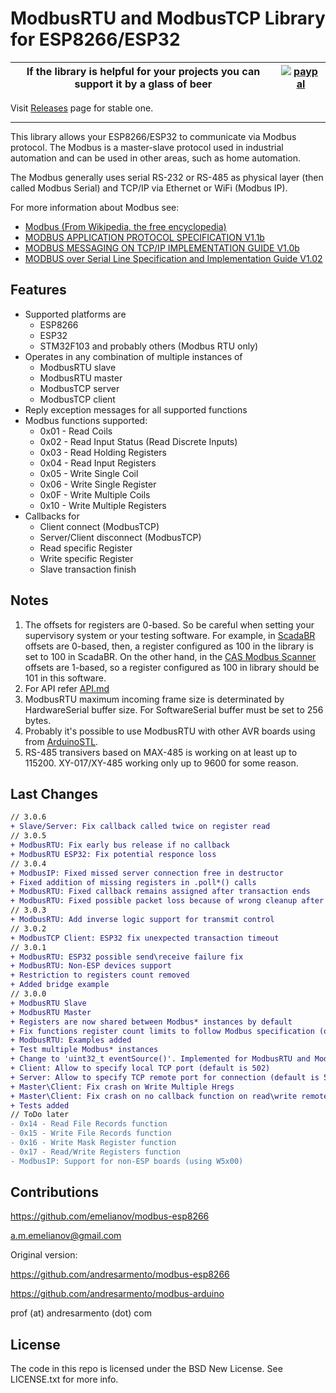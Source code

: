 # ModbusRTU and ModbusTCP Library for ESP8266/ESP32

|If the library is helpful for your projects you can support it by a glass of beer|[![paypal](https://www.paypalobjects.com/en_US/i/btn/btn_donate_SM.gif)](https://www.paypal.com/cgi-bin/webscr?cmd=_s-xclick&hosted_button_id=Z38SLGAKGM93S&source=url)|
|---|---|


Visit [Releases](https://github.com/emelianov/modbus-esp8266/releases) page for stable one.

---

This library allows your ESP8266/ESP32 to communicate via Modbus protocol. The Modbus is a master-slave protocol
used in industrial automation and can be used in other areas, such as home automation.

The Modbus generally uses serial RS-232 or RS-485 as physical layer (then called Modbus Serial) and TCP/IP via Ethernet or WiFi (Modbus IP).

For more information about Modbus see:

* [Modbus (From Wikipedia, the free encyclopedia)](http://pt.wikipedia.org/wiki/Modbus)
* [MODBUS APPLICATION PROTOCOL SPECIFICATION
V1.1b](http://www.modbus.org/docs/Modbus_Application_Protocol_V1_1b.pdf)
* [MODBUS MESSAGING ON TCP/IP IMPLEMENTATION GUIDE
V1.0b](http://www.modbus.org/docs/Modbus_Messaging_Implementation_Guide_V1_0b.pdf)
* [MODBUS over Serial Line
Specification and Implementation Guide
V1.02](http://www.modbus.org/docs/Modbus_over_serial_line_V1_02.pdf)

## Features

* Supported platforms are
  * ESP8266
  * ESP32
  * STM32F103 and probably others (Modbus RTU only)
* Operates in any combination of multiple instances of
  * ModbusRTU slave
  * ModbusRTU master
  * ModbusTCP server
  * ModbusTCP client
* Reply exception messages for all supported functions
* Modbus functions supported:
  * 0x01 - Read Coils
  * 0x02 - Read Input Status (Read Discrete Inputs)
  * 0x03 - Read Holding Registers
  * 0x04 - Read Input Registers
  * 0x05 - Write Single Coil
  * 0x06 - Write Single Register
  * 0x0F - Write Multiple Coils
  * 0x10 - Write Multiple Registers
* Callbacks for
  * Client connect (ModbusTCP)
  * Server/Client disconnect (ModbusTCP)
  * Read specific Register
  * Write specific Register
  * Slave transaction finish

## Notes

1. The offsets for registers are 0-based. So be careful when setting your supervisory system or your testing software. For example, in [ScadaBR](http://www.scadabr.com.br) offsets are 0-based, then, a register configured as 100 in the library is set to 100 in ScadaBR. On the other hand, in the [CAS Modbus Scanner](http://www.chipkin.com/products/software/modbus-software/cas-modbus-scanner/) offsets are 1-based, so a register configured as 100 in library should be 101 in this software.
2. For API refer [API.md](https://github.com/emelianov/modbus-esp8266/blob/master/API.md)
3. ModbusRTU maximum incoming frame size is determinated by HardwareSerial buffer size. For SoftwareSerial buffer must be set to 256 bytes.
4. Probably it's possible to use ModbusRTU with other AVR boards using <vector> from [ArduinoSTL](https://github.com/mike-matera/ArduinoSTL).
5. RS-485 transivers based on MAX-485 is working on at least up to 115200. XY-017/XY-485 working only up to 9600 for some reason.

## Last Changes

```diff
// 3.0.6
+ Slave/Server: Fix callback called twice on register read
// 3.0.5
+ ModbusRTU: Fix early bus release if no callback
+ ModbusRTU ESP32: Fix potential responce loss
// 3.0.4
+ ModbusIP: Fixed missed server connection free in destructor
+ Fixed addition of missing registers in .poll*() calls
+ ModbusRTU: Fixed callback remains assigned after transaction ends
+ ModbusRTU: Fixed possible packet loss because of wrong cleanup after data sent.
// 3.0.3
+ ModbusRTU: Add inverse logic support for transmit control
// 3.0.2
+ ModbusTCP Client: ESP32 fix unexpected transaction timeout 
// 3.0.1
+ ModbusRTU: ESP32 possible send\receive failure fix
+ ModbusRTU: Non-ESP devices support
+ Restriction to registers count removed
+ Added bridge example
// 3.0.0
+ ModbusRTU Slave
+ ModbusRTU Master
+ Registers are now shared between Modbus* instances by default
+ Fix functions register count limits to follow Modbus specification (or RX buffer limitations)
+ ModbusRTU: Examples added
+ Test multiple Modbus* instances
+ Change to 'uint32_t eventSource()'. Implemented for ModbusRTU and ModbusIP both
+ Client: Allow to specify local TCP port (default is 502)
+ Server: Allow to specify TCP remote port for connection (default is 502)
+ Master\Client: Fix crash on Write Multiple Hregs
+ Master\Client: Fix crash on no callback function on read\write remote
+ Tests added
// ToDo later
- 0x14 - Read File Records function
- 0x15 - Write File Records function
- 0x16 - Write Mask Register function
- 0x17 - Read/Write Registers function
- ModbusIP: Support for non-ESP boards (using W5x00)
```

## Contributions

https://github.com/emelianov/modbus-esp8266

a.m.emelianov@gmail.com

Original version:

https://github.com/andresarmento/modbus-esp8266

https://github.com/andresarmento/modbus-arduino

prof (at) andresarmento (dot) com

## License

The code in this repo is licensed under the BSD New License. See LICENSE.txt for more info.
